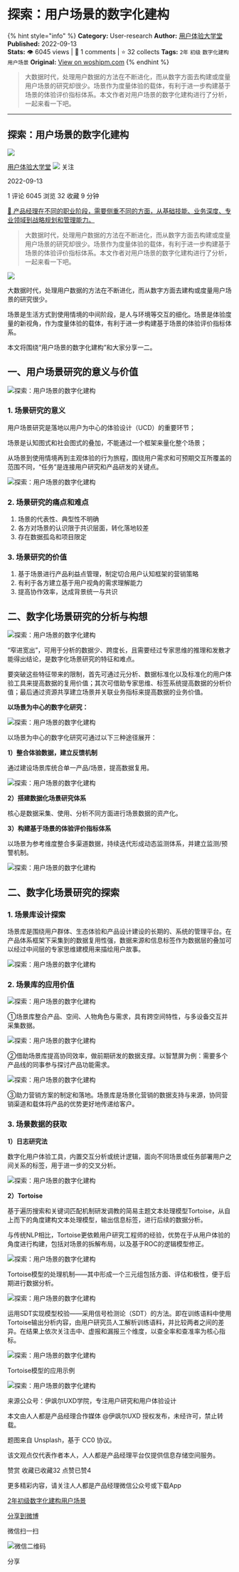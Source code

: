 # 探索：用户场景的数字化建构
{% hint style="info" %}
**Category:** User-research
**Author:** [用户体验大学堂](https://www.woshipm.com/u/830326)
**Published:** 2022-09-13  
**Stats:** 👁️ 6045 views | 💬 1 comments | ⭐ 32 collects
**Tags:** `2年` `初级` `数字化建构` `用户场景`
**Original:** [View on woshipm.com](https://www.woshipm.com/user-research/5599963.html)
{% endhint %}
> 大数据时代，处理用户数据的方法在不断进化，而从数字方面去构建或度量用户场景的研究却很少。场景作为度量体验的载体，有利于进一步构建基于场景的体验评价指标体系。本文作者对用户场景的数字化建构进行了分析，一起来看一下吧。

---

## 探索：用户场景的数字化建构

[![](https://static.woshipm.com/view/woshipm_api_def_20240102145427_5391.jpg?imageView2/1/w/72/h/72/q/100)](https://www.woshipm.com/u/830326)

[用户体验大学堂](https://www.woshipm.com/u/830326) ![](https://static.woshipm.com/tag/1122_1@2x.png) 关注

2022-09-13

1 评论 6045 浏览 32 收藏 9 分钟

[🔗 产品经理在不同的职业阶段，需要侧重不同的方面，从基础技能、业务深度、专业领域到战略规划和管理能力。](https://ke.qidianla.com/courses/90pm)

> 大数据时代，处理用户数据的方法在不断进化，而从数字方面去构建或度量用户场景的研究却很少。场景作为度量体验的载体，有利于进一步构建基于场景的体验评价指标体系。本文作者对用户场景的数字化建构进行了分析，一起来看一下吧。

![](https://image.woshipm.com/wp-files/2022/09/ceKhygHuxcLTJ2lBNA3n.png)

大数据时代，处理用户数据的方法在不断进化，而从数字方面去建构或度量用户场景的研究很少。

场景是生活方式到使用情境的中间阶段，是人与环境等交互的细化。场景是体验度量的新视角，作为度量体验的载体，有利于进一步构建基于场景的体验评价指标体系。

本文将围绕“用户场景的数字化建构”和大家分享一二。

## 一、用户场景研究的意义与价值

![探索：用户场景的数字化建构](https://image.woshipm.com/wp-files/2022/09/XW7nvmhm1r45JocdtTNN.png)

### 1\. 场景研究的意义

用户场景研究是落地以用户为中心的体验设计（UCD）的重要环节；

场景是认知图式和社会图式的叠加，不能通过一个框架来量化整个场景；

从场景到使用情境再到主观体验的行为旅程，围绕用户需求和可预期交互所覆盖的范围不同，“任务”是连接用户研究和产品研发的关键点。

![探索：用户场景的数字化建构](https://image.woshipm.com/wp-files/2022/09/7HHA5soi9D9hCOR5U1rP.png)

### 2\. 场景研究的痛点和难点

1.  场景的代表性、典型性不明确
2.  各方对场景的认识限于共识层面，转化落地较差
3.  存在数据孤岛和项目限定

### 3\. 场景研究的价值

1.  基于场景进行产品利益点管理，制定切合用户认知框架的营销策略
2.  有利于各方建立基于用户视角的需求理解能力
3.  提高协作效率，达成背景统一与共识

## 二、数字化场景研究的分析与构想

![探索：用户场景的数字化建构](https://image.woshipm.com/wp-files/2022/09/iCsvYaZzmmD8zsAkSUnI.png)

“窄进宽出”，可用于分析的数据少、跨度长，且需要经过专家思维的推理和发散才能得出结论，是数字化场景研究的特征和难点。

要突破这些特征带来的限制，首先可通过元分析、数据标准化以及标准化的用户体验工具来提高数据的复用价值；其次可借助专家思维、标签系统提高数据的分析价值；最后通过资源共享建立场景并关联业务指标来提高数据的业务价值。

**以场景为中心的数字化研究：**

![探索：用户场景的数字化建构](https://image.woshipm.com/wp-files/2022/09/SqYznIK32GbqgSvAuFCF.png)

以场景为中心的数字化研究可通过以下三种途径展开：

**1）整合体验数据，建立反馈机制**

通过建设场景库统合单一产品/场景，提高数据复用。

![探索：用户场景的数字化建构](https://image.woshipm.com/wp-files/2022/09/cEGmyztqhk0OcsIbeEfH.png)

**2）搭建数据化场景研究体系**

核心是数据采集、使用、分析不同方面进行场景数据的资产化。

**3）构建基于场景的体验评价指标体系**

以场景为参考维度整合多渠道数据，持续迭代形成动态监测体系，并建立监测/预警机制。

![探索：用户场景的数字化建构](https://image.woshipm.com/wp-files/2022/09/8U1m3NdCivFtRoo6XNyP.png)

## 二、数字化场景研究的探索

### 1\. 场景库设计探索

场景库是围绕用户群体、生态体验和产品设计建设的长期的、系统的管理平台。在产品体系框架下采集到的数据复用性强，数据来源和信息标签作为数据层的叠加可以经过中间层的专家思维建模用来描绘用户故事。

![探索：用户场景的数字化建构](https://image.woshipm.com/wp-files/2022/09/p1lnHjsQznigZ7PMoHoC.png)

### 2\. 场景库的应用价值

![探索：用户场景的数字化建构](https://image.woshipm.com/wp-files/2022/09/Pu5oD0XPPQxIGALCdr4W.png)

①场景库整合产品、空间、人物角色与需求，具有跨空间特性，与多设备交互并采集数据。

![探索：用户场景的数字化建构](https://image.woshipm.com/wp-files/2022/09/hfLjK2jICRsmZiaZj4rs.png)

②借助场景库提高协同效率，做前期研发的数据支撑。以智慧屏为例：需要多个产品线的同事参与探讨产品功能需求。

![探索：用户场景的数字化建构](https://image.woshipm.com/wp-files/2022/09/HIFQaONmxckgxlu24tF7.png)

③助力营销方案的制定和落地。场景库是场景化营销的数据支持与来源，协同营销渠道和载体将产品的优势更好地传递给客户。

### 3\. 场景数据的获取

**1）日志研究法**

数字化用户体验工具，内置交互分析或统计逻辑，面向不同场景或任务部署用户之间关系的标签，用于进一步的交叉分析。

![探索：用户场景的数字化建构](https://image.woshipm.com/wp-files/2022/09/mab1sOpMb3zTK5hQp1RI.png)

**2）Tortoise**

基于遍历搜索和关键词匹配机制研发调教的简易主题文本处理模型Tortoise，从自上而下的角度建构文本处理模型，输出信息标签，进行后续的数据分析。

与传统NLP相比，Tortoise更依赖用户研究工程师的经验，优势在于从用户体验的角度进行构建，包括对场景的拆解布局，以及基于ROC的逻辑模型修正。

![探索：用户场景的数字化建构](https://image.woshipm.com/wp-files/2022/09/o8MEjSn72lT9cs3L2YPQ.png)

Tortoise模型的处理机制——其中形成一个三元组包括方面、评估和极性，便于后期进行数据分析。

![探索：用户场景的数字化建构](https://image.woshipm.com/wp-files/2022/09/kcPWNLLARluZXmF2EQoO.png)

运用SDT实现模型校验——采用信号检测论（SDT）的方法。即在训练语料中使用Tortoise输出分析内容，由用户研究员人工解析训练语料，并比较两者之间的差异。在结果上依次关注击中、虚报和漏报三个维度，以查全率和查准率为核心指标。

![探索：用户场景的数字化建构](https://image.woshipm.com/wp-files/2022/09/zpoXNTY8BqCcyeKs4WfY.png)

Tortoise模型的应用示例

![探索：用户场景的数字化建构](https://image.woshipm.com/wp-files/2022/09/hYNOAgscO1wd8Mll3zaw.png)

来源公众号：伊飒尔UXD学院，专注用户研究和用户体验设计

本文由人人都是产品经理合作媒体 @伊飒尔UXD 授权发布，未经许可，禁止转载。

题图来自 Unsplash，基于 CC0 协议。

该文观点仅代表作者本人，人人都是产品经理平台仅提供信息存储空间服务。

赞赏 收藏已收藏32 点赞已赞4

更多精彩内容，请关注人人都是产品经理微信公众号或下载App

[2年](https://www.woshipm.com/tag/2%e5%b9%b4)[初级](https://www.woshipm.com/tag/%e5%88%9d%e7%ba%a7)[数字化建构](https://www.woshipm.com/tag/%e6%95%b0%e5%ad%97%e5%8c%96%e5%bb%ba%e6%9e%84)[用户场景](https://www.woshipm.com/tag/%e7%94%a8%e6%88%b7%e5%9c%ba%e6%99%af)

[分享到微博](https://service.weibo.com/share/share.php?appkey=2775287854&title=探索：用户场景的数字化建构&url=https://www.woshipm.com/user-research/5599963.html&pic=https://image.woshipm.com/wp-files/2022/09/ceKhygHuxcLTJ2lBNA3n.png)

微信扫一扫

![微信二维码](https://api.pwmqr.com/qrcode/create/?url=https://www.woshipm.com/user-research/5599963.html)

分享